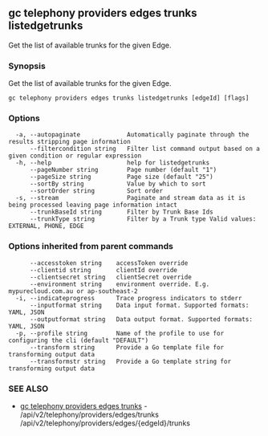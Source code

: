 ## gc telephony providers edges trunks listedgetrunks

Get the list of available trunks for the given Edge.

### Synopsis

Get the list of available trunks for the given Edge.

```
gc telephony providers edges trunks listedgetrunks [edgeId] [flags]
```

### Options

```
  -a, --autopaginate             Automatically paginate through the results stripping page information
      --filtercondition string   Filter list command output based on a given condition or regular expression
  -h, --help                     help for listedgetrunks
      --pageNumber string        Page number (default "1")
      --pageSize string          Page size (default "25")
      --sortBy string            Value by which to sort
      --sortOrder string         Sort order
  -s, --stream                   Paginate and stream data as it is being processed leaving page information intact
      --trunkBaseId string       Filter by Trunk Base Ids
      --trunkType string         Filter by a Trunk type Valid values: EXTERNAL, PHONE, EDGE
```

### Options inherited from parent commands

```
      --accesstoken string    accessToken override
      --clientid string       clientId override
      --clientsecret string   clientSecret override
      --environment string    environment override. E.g. mypurecloud.com.au or ap-southeast-2
  -i, --indicateprogress      Trace progress indicators to stderr
      --inputformat string    Data input format. Supported formats: YAML, JSON
      --outputformat string   Data output format. Supported formats: YAML, JSON
  -p, --profile string        Name of the profile to use for configuring the cli (default "DEFAULT")
      --transform string      Provide a Go template file for transforming output data
      --transformstr string   Provide a Go template string for transforming output data
```

### SEE ALSO

* [gc telephony providers edges trunks](gc_telephony_providers_edges_trunks.html)	 - /api/v2/telephony/providers/edges/trunks /api/v2/telephony/providers/edges/{edgeId}/trunks


